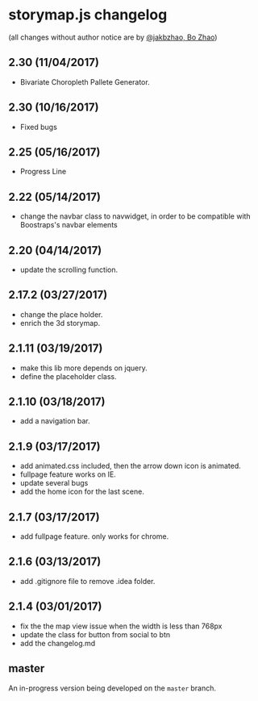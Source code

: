 # storymap.js changelog

(all changes without author notice are by [@jakbzhao, Bo Zhao](https://github.com/jakobzhao))


## 2.30 (11/04/2017)
* Bivariate Choropleth Pallete Generator.

## 2.30 (10/16/2017)
* Fixed bugs

## 2.25 (05/16/2017)
* Progress Line

## 2.22 (05/14/2017)

* change the navbar class to navwidget, in order to be compatible with Boostraps's navbar elements

## 2.20 (04/14/2017)

* update the scrolling function.

## 2.17.2 (03/27/2017)

* change the place holder.
* enrich the 3d storymap.

## 2.1.11 (03/19/2017)

* make this lib more depends on jquery.
* define the placeholder class.

## 2.1.10 (03/18/2017)

* add a navigation bar.

## 2.1.9 (03/17/2017)

* add animated.css included, then the arrow down icon is animated.
* fullpage feature works on IE.
* update several bugs
* add the home icon for the last scene.

## 2.1.7 (03/17/2017)

* add fullpage feature. only works for chrome.

## 2.1.6 (03/13/2017)

* add .gitignore file to remove .idea folder.

## 2.1.4 (03/01/2017)

* fix the the map view issue when the width is less than 768px
* update the class for button from social to btn
* add the changelog.md

## master

An in-progress version being developed on the `master` branch.